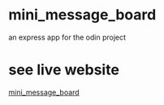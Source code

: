 # mini_message_board
an express app for the odin project

# see live website
[mini_message_board](https://sleepy-harbor-09438.herokuapp.com/)
